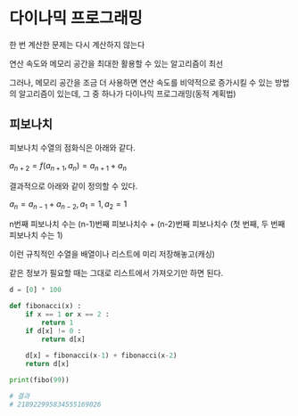 # 다이나믹 프로그래밍

한 번 계산한 문제는 다시 계산하지 않는다

연산 속도와 메모리 공간을 최대한 활용할 수 있는 알고리즘이 최선

그러나, 메모리 공간을 조금 더 사용하면 연산 속도를 비약적으로 증가시킬 수 있는 방법의 알고리즘이 있는데, 그 중 하나가 다이나믹 프로그래밍(동적 계획법)

## 피보나치

피보나치 수열의 점화식은 아래와 같다.

$a_{n+2} = f(a_{n+1}, a_n) = a_{n+1} + a_n$

결과적으로 아래와 같이 정의할 수 있다.

$a_n = a_{n-1} + a_{n-2}, a_1 = 1, a_2 = 1$

n번째 피보나치 수는 (n-1)번째 피보나치수 + (n-2)번째 피보나치수 (첫 번째, 두 번째 피보나치 수는 1)

이런 규칙적인 수열을 배열이나 리스트에 미리 저장해놓고(캐싱)

같은 정보가 필요할 때는 그대로 리스트에서 가져오기만 하면 된다.

```python
d = [0] * 100

def fibonacci(x) :
    if x == 1 or x == 2 :
        return 1
    if d[x] != 0 :
        return d[x]
    
    d[x] = fibonacci(x-1) + fibonacci(x-2)
    return d[x]

print(fibo(99))

# 결과
# 218922995834555169026
```